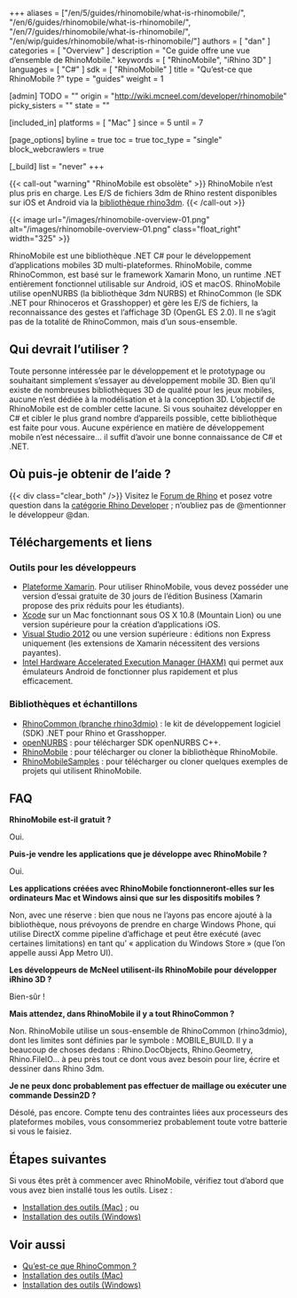 +++
aliases = ["/en/5/guides/rhinomobile/what-is-rhinomobile/", "/en/6/guides/rhinomobile/what-is-rhinomobile/", "/en/7/guides/rhinomobile/what-is-rhinomobile/", "/en/wip/guides/rhinomobile/what-is-rhinomobile/"]
authors = [ "dan" ]
categories = [ "Overview" ]
description = "Ce guide offre une vue d’ensemble de RhinoMobile."
keywords = [ "RhinoMobile", "iRhino 3D" ]
languages = [ "C#" ]
sdk = [ "RhinoMobile" ]
title = "Qu’est-ce que RhinoMobile ?"
type = "guides"
weight = 1

[admin]
TODO = ""
origin = "http://wiki.mcneel.com/developer/rhinomobile"
picky_sisters = ""
state = ""

[included_in]
platforms = [ "Mac" ]
since = 5
until = 7

[page_options]
byline = true
toc = true
toc_type = "single"
block_webcrawlers = true

[_build]
list = "never"
+++

{{< call-out "warning" "RhinoMobile est obsolète" >}}
RhinoMobile n’est plus pris en charge. Les E/S de fichiers 3dm de Rhino restent disponibles sur iOS et Android via la [bibliothèque rhino3dm](https://github.com/mcneel/rhino3dm).
{{< /call-out >}}
 
{{< image url="/images/rhinomobile-overview-01.png" alt="/images/rhinomobile-overview-01.png" class="float_right" width="325" >}}

RhinoMobile est une bibliothèque .NET C# pour le développement d’applications mobiles 3D multi-plateformes. RhinoMobile, comme RhinoCommon, est basé sur le framework Xamarin Mono, un runtime .NET entièrement fonctionnel utilisable sur Android, iOS et macOS. RhinoMobile utilise openNURBS (la bibliothèque 3dm NURBS) et RhinoCommon (le SDK .NET pour Rhinoceros et Grasshopper) et gère les E/S de fichiers, la reconnaissance des gestes et l’affichage 3D (OpenGL ES 2.0). Il ne s’agit pas de la totalité de RhinoCommon, mais d’un sous-ensemble.

## Qui devrait l’utiliser ?

Toute personne intéressée par le développement et le prototypage ou souhaitant simplement s’essayer au développement mobile 3D. Bien qu’il existe de nombreuses bibliothèques 3D de qualité pour les jeux mobiles, aucune n’est dédiée à la modélisation et à la conception 3D. L’objectif de RhinoMobile est de combler cette lacune. Si vous souhaitez développer en C# et cibler le plus grand nombre d’appareils possible, cette bibliothèque est faite pour vous. Aucune expérience en matière de développement mobile n’est nécessaire... il suffit d’avoir une bonne connaissance de C# et .NET.

## Où puis-je obtenir de l’aide ?
{{< div class="clear_both" />}}
Visitez le [Forum de Rhino](http://discourse.mcneel.com/) et posez votre question dans la [catégorie Rhino Developer](http://discourse.mcneel.com/c/rhino-developer) ; n’oubliez pas de @mentionner le développeur @dan.

## Téléchargements et liens

### Outils pour les développeurs

- [Plateforme Xamarin](http://xamarin.com/download). Pour utiliser RhinoMobile, vous devez posséder une version d’essai gratuite de 30 jours de l’édition Business (Xamarin propose des prix réduits pour les étudiants).
- [Xcode](http://developer.apple.com/xcode/) sur un Mac fonctionnant sous OS X 10.8 (Mountain Lion) ou une version supérieure pour la création d’applications iOS.
- [Visual Studio 2012](http://https//www.visualstudio.com/en-us/visual-studio-homepage-vs.aspx) ou une version supérieure : éditions non Express uniquement (les extensions de Xamarin nécessitent des versions payantes).
- [Intel Hardware Accelerated Execution Manager (HAXM)](http://software.intel.com/en-us/articles/intel-hardware-accelerated-execution-manager/) qui permet aux émulateurs Android de fonctionner plus rapidement et plus efficacement.

### Bibliothèques et échantillons

- [RhinoCommon (branche rhino3dmio)](https://github.com/mcneel/rhinocommon/tree/rhino3dmio) : le kit de développement logiciel (SDK) .NET pour Rhino et Grasshopper.
- [openNURBS](http://www.rhino3d.com/opennurbs) : pour télécharger SDK openNURBS C++.
- [RhinoMobile](http://github.com/mcneel/RhinoMobile) : pour télécharger ou cloner la bibliothèque RhinoMobile.
- [RhinoMobileSamples](http://github.com/mcneel/RhinoMobileSamples) : pour télécharger ou cloner quelques exemples de projets qui utilisent RhinoMobile.

## FAQ

**RhinoMobile est-il gratuit ?**

Oui.

**Puis-je vendre les applications que je développe avec RhinoMobile ?**

Oui.

**Les applications créées avec RhinoMobile fonctionneront-elles sur les ordinateurs Mac et Windows ainsi que sur les dispositifs mobiles ?**

Non, avec une réserve : bien que nous ne l’ayons pas encore ajouté à la bibliothèque, nous prévoyons de prendre en charge Windows Phone, qui utilise DirectX comme pipeline d’affichage et peut être exécuté (avec certaines limitations) en tant qu’ « application du Windows Store » (que l’on appelle aussi App Metro UI).

**Les développeurs de McNeel utilisent-ils RhinoMobile pour développer iRhino 3D ?**

Bien-sûr !

**Mais attendez, dans RhinoMobile il y a tout RhinoCommon ?**

Non. RhinoMobile utilise un sous-ensemble de RhinoCommon (rhino3dmio), dont les limites sont définies par le symbole : MOBILE_BUILD. Il y a beaucoup de choses dedans : Rhino.DocObjects, Rhino.Geometry, Rhino.FileIO... à peu près tout ce dont vous avez besoin pour lire, écrire et dessiner dans Rhino 3dm.

**Je ne peux donc probablement pas effectuer de maillage ou exécuter une commande Dessin2D ?**

Désolé, pas encore. Compte tenu des contraintes liées aux processeurs des plateformes mobiles, vous consommeriez probablement toute votre batterie si vous le faisiez.

## Étapes suivantes

Si vous êtes prêt à commencer avec RhinoMobile, vérifiez tout d’abord que vous avez bien installé tous les outils.  Lisez :

- [Installation des outils (Mac)](/guides/rhinomobile/installing-tools-mac/) ; ou
- [Installation des outils (Windows)](/guides/rhinomobile/installing-tools-windows/)

## Voir aussi

- [Qu’est-ce que RhinoCommon ?](/guides/rhinocommon/what-is-rhinocommon/)
- [Installation des outils (Mac)](/guides/rhinomobile/installing-tools-mac/)
- [Installation des outils (Windows)](/guides/rhinomobile/installing-tools-windows/)
